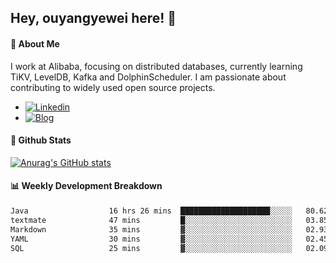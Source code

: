 ## Hey, ouyangyewei here! :wave:

#### :rocket: About Me
I work at Alibaba, focusing on distributed databases, currently learning TiKV, LevelDB, Kafka and DolphinScheduler. I am passionate about contributing to widely used open source projects.

- [![Linkedin](https://img.shields.io/badge/LinkedIn-ouyangyewei-blue)](https://www.linkedin.com/in/ouyangyewei/)
- [![Blog](https://img.shields.io/badge/Blog-yeweiouyang-orange)](https://blog.csdn.net/yeweiouyang)

#### :star2: Github Stats
[![Anurag's GitHub stats](https://github-readme-stats.vercel.app/api?username=ouyangyewei&show_icons=true&cache_seconds=3600&theme=tokyonight)](https://github.com/anuraghazra/github-readme-stats)

#### :bar_chart: Weekly Development Breakdown
<!--START_SECTION:waka-->

```txt
Java                  16 hrs 26 mins  ████████████████████░░░░░   80.62 %
textmate              47 mins         █░░░░░░░░░░░░░░░░░░░░░░░░   03.85 %
Markdown              35 mins         ▓░░░░░░░░░░░░░░░░░░░░░░░░   02.93 %
YAML                  30 mins         ▓░░░░░░░░░░░░░░░░░░░░░░░░   02.45 %
SQL                   25 mins         ▓░░░░░░░░░░░░░░░░░░░░░░░░   02.09 %
```

<!--END_SECTION:waka-->
